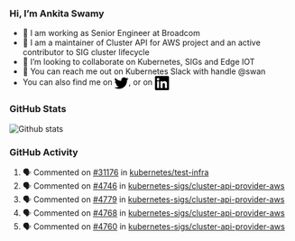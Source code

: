### Hi, I’m Ankita Swamy

- 💼 I am working as Senior Engineer at Broadcom
- 👀 I am a maintainer of Cluster API for AWS project and an active contributor to SIG cluster lifecycle
- 💞️ I’m looking to collaborate on Kubernetes, SIGs and Edge IOT
- 💬 You can reach me out on Kubernetes Slack with handle @swan
- You can also find me on <a href="https://twitter.com/SwamyAnkita" target="blank"><img align="center" src="https://raw.githubusercontent.com/Ankitasw/Ankitasw/master/svg/twitter.svg" alt="Ankitasw" height="25" width="25" color="#1DA1f2" /></a>, or on <a href="https://www.linkedin.com/in/Ankitaswamy/" target="blank"><img align="center" src="https://raw.githubusercontent.com/Ankitasw/Ankitasw/master/svg/linkedin.svg" alt="Ankitasw" height="25" width="25" /></a>

### GitHub Stats
![Github stats](https://github-readme-stats.vercel.app/api?username=Ankitasw&count_private=true&show_icons=true&theme=tokyonight)

### GitHub Activity 
<!--START_SECTION:activity-->
1. 🗣 Commented on [#31176](https://github.com/kubernetes/test-infra/pull/31176#issuecomment-1934245579) in [kubernetes/test-infra](https://github.com/kubernetes/test-infra)
2. 🗣 Commented on [#4746](https://github.com/kubernetes-sigs/cluster-api-provider-aws/pull/4746#issuecomment-1931255737) in [kubernetes-sigs/cluster-api-provider-aws](https://github.com/kubernetes-sigs/cluster-api-provider-aws)
3. 🗣 Commented on [#4779](https://github.com/kubernetes-sigs/cluster-api-provider-aws/pull/4779#issuecomment-1931254476) in [kubernetes-sigs/cluster-api-provider-aws](https://github.com/kubernetes-sigs/cluster-api-provider-aws)
4. 🗣 Commented on [#4768](https://github.com/kubernetes-sigs/cluster-api-provider-aws/pull/4768#issuecomment-1931252777) in [kubernetes-sigs/cluster-api-provider-aws](https://github.com/kubernetes-sigs/cluster-api-provider-aws)
5. 🗣 Commented on [#4760](https://github.com/kubernetes-sigs/cluster-api-provider-aws/pull/4760#issuecomment-1926599027) in [kubernetes-sigs/cluster-api-provider-aws](https://github.com/kubernetes-sigs/cluster-api-provider-aws)
<!--END_SECTION:activity-->
